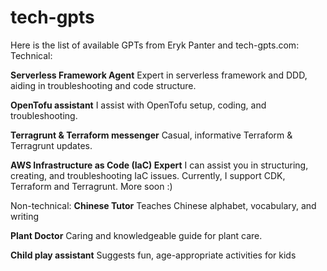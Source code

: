 # tech-gpts


Here is the list of available GPTs from Eryk Panter and tech-gpts.com:
Technical:

**Serverless Framework Agent**
Expert in serverless framework and DDD, aiding in troubleshooting and code structure.

**OpenTofu assistant**
I assist with OpenTofu setup, coding, and troubleshooting.

**Terragrunt & Terraform messenger**
Casual, informative Terraform & Terragrunt updates.

**AWS Infrastructure as Code (IaC) Expert**
I can assist you in structuring, creating, and troubleshooting IaC issues. Currently, I support CDK, Terraform and Terragrunt. More soon :)

Non-technical:
**Chinese Tutor**
Teaches Chinese alphabet, vocabulary, and writing

**Plant Doctor**
Caring and knowledgeable guide for plant care.

**Child play assistant**
Suggests fun, age-appropriate activities for kids
